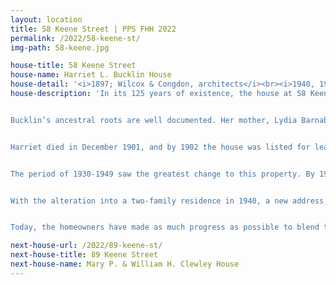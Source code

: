 ```yaml
---
layout: location
title: 58 Keene Street | PPS FHH 2022
permalink: /2022/58-keene-st/
img-path: 58-keene.jpg

house-title: 58 Keene Street
house-name: Harriet L. Bucklin House
house-detail: '<i>1897; Wilcox & Congdon, architects</i><br><i>1940, 1949; Philip F. Eddy architect & Alfred Hearst Leeming contractor, remodeling</i><br>Owners: Stephen and Janet Cooper Nelson'
house-description: 'In its 125 years of existence, the house at 58 Keene has experienced a rather complex history. It was built for Harriet L. Bucklin, a retired, unmarried schoolteacher, who purchased the lot in July 1897. Permits were pulled soon after for its construction. Upon its completion, Bucklin resided here with another unmarried woman, Susan C. Sawyer, as well as a widowed nurse from Canada, Isabella McArthur, and a young Irish servant named Delia Kelley.  


Bucklin’s ancestral roots are well documented. Her mother, Lydia Barnaby Simmons, was a descendant of Thomas Durfee of Portsmouth, Rhode Island – Durfee settled there in the 1660s, becoming constable. From that original settlement of the Durfee family came future extensions into the city of Fall River, Massachusetts, where the Durfee name is synonymous with its historic mills and landmark high school. Harriet’s father, George, was a descendant of Joseph Bucklin, who settled in an area of Rehoboth, Massachusetts, that is now part of Pawtucket, Rhode Island. A later descendant of the first Joseph Bucklin, also named Joseph, fired the shot that wounded the captain of the British ship HMS Gaspee, which was boarded and burned by group of colonists from Providence on June 10, 1772, a major event in the lead-up to the American Revolution.  


Harriet died in December 1901, and by 1902 the house was listed for lease. Lawyer Livingston Ham resided here starting in 1903. By 1909, Nelson H. Benson and his family took up residence. In the 1910 U.S. Census, Benson did not list an occupation other than “own income,” but resided here with his wife Mary, two daughters, and a Black servant from Massachusetts named Lucille Wallace.  


The period of 1930-1949 saw the greatest change to this property. By 1930, the house was owned by electrical engineer Edmund S. Parsons. He lived here with his wife Mary, their five children, and two servants: Ruguhild Frederickson, a 30-year-old woman from Norway, and Margaret McLaughlin, a 28-year-old woman from Massachusetts. The Parsons relocated to Warwick in 1935 and rented the house to the family of Malcolm Doyle Champlin. Champlin was an attorney and Seventh-District judge. His wife was the former Catherine Makepeace, and together they had three children: Patricia (“Poppie”), Malcolm Doyle, and Thomas Arthur Doyle. In the early morning hours of December 28, 1939, Mrs. Champlin was awakened by the sound of crackling. She saw orange reflected in the windows of her neighbor’s house across Keene Street and immediately woke her husband and children. Their rooms filled with smoke, and flames rose from the basement up through the east side of the house. All escaped unharmed, but the structure was greatly damaged. On March 10, 1940, less than three months after the fire, Edmund Parsons pulled permits to remodel the house into a two-family dwelling.  


With the alteration into a two-family residence in 1940, a new address, 56-58 Keene, became effective, and the interior layout changed greatly. An entrance was added to the west side of the residence, allowing access to the second-floor apartment, #56. This entrance retains the original staircase. An original piazza on the front façade provided access to the entrance to the first-floor apartment, #58. The home’s use as a two-family was short-lived, however, for in 1949 permits were pulled by George E. Ladd to convert the structure back into a single-family residence. At this time, the front entrance and piazza were replaced with a simple oriel bay window that remains to this day. The side entrance remained, but the address was changed to 58 Keene Street.  


Today, the homeowners have made as much progress as possible to blend the numerous alterations together. Doorways have been heightened and enhanced with transoms throughout the ground floor. A rear room was converted into a den with a gas fireplace and access to a covered porch. The kitchen was completely remodeled in 2004. It had been a kosher kitchen for its previous owner. The home is filled with cherished antiques passed down to the owners from their relatives, with wonderful and fascinating stories to accompany them. '

next-house-url: /2022/89-keene-st/
next-house-title: 89 Keene Street
next-house-name: Mary P. & William H. Clewley House
---
```

